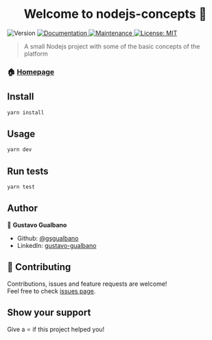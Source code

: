 <h1 align="center">Welcome to nodejs-concepts 👋</h1>
<p>
  <img alt="Version" src="https://img.shields.io/badge/version-1.0.0-blue.svg?cacheSeconds=2592000" />
  <a href="https://github.com/gsgualbano/nodejs-concepts#readme" target="_blank">
    <img alt="Documentation" src="https://img.shields.io/badge/documentation-yes-brightgreen.svg" />
  </a>
  <a href="https://github.com/gsgualbano/nodejs-concepts/graphs/commit-activity" target="_blank">
    <img alt="Maintenance" src="https://img.shields.io/badge/Maintained%3F-yes-green.svg" />
  </a>
  <a href="#" target="_blank">
    <img alt="License: MIT" src="https://img.shields.io/github/license/gsgualbano/nodejs-concepts" />
  </a>
</p>

> A small Nodejs project with some of the basic concepts of the platform

### 🏠 [Homepage](https://github.com/gsgualbano/nodejs-concepts#readme)

## Install

```sh
yarn install
```

## Usage

```sh
yarn dev
```

## Run tests

```sh
yarn test
```

## Author

👤 **Gustavo Gualbano**

* Github: [@gsgualbano](https://github.com/gsgualbano)
* LinkedIn: [gustavo-gualbano](https://linkedin.com/in/gustavo-gualbano-378074130)

## 🤝 Contributing

Contributions, issues and feature requests are welcome!<br />Feel free to check [issues page](https://github.com/gsgualbano/nodejs-concepts/issues). 

## Show your support

Give a ⭐️ if this project helped you!